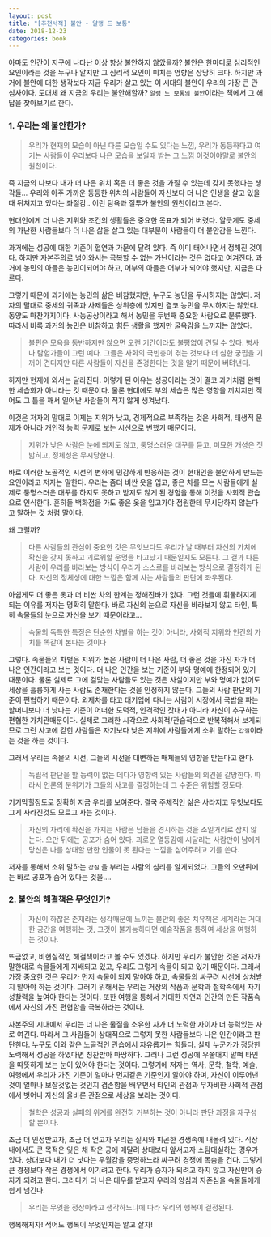 ```yaml
---
layout: post
title: "[추천서적] 불안 - 알랭 드 보통"
date: 2018-12-23
categories: book
---
```


아마도 인간이 지구에 나타난 이상 항상 불안하지 않았을까? 불안은 한마디로 심리적인 요인이라는 것을 누구나 알지만 그 심리적 요인이 미치는 영향은 상당히 크다. 하지만 과거에 불안에 대한 생각보다 지금 우리가 살고 있는 이 시대의 불안이 우리의 가장 큰 관심사이다. 도대체 왜 지금의 우리는 불안해할까? `알랭 드 보통의 불안`이라는 책에서 그 해답을 찾아보기로 한다. 

### 1. 우리는 왜 불안한가?

> 우리가 현재의 모습이 아닌 다른 모습일 수도 있다는 느낌, 우리가 동등하다고 여기는 사람들이 우리보다 나은 모습을 보일때 받는 그 느낌 이것이야말로 불안의 원천이다.  

즉 지금의 나보다 내가 더 나은 위치 혹은 더 좋은 것을 가질 수 있는데 갖지 못했다는 생각들... 우리와 아주 가까운 동등한 위치의 사람들이 자신보다 더 나은 인생을 살고 있을때 뒤쳐지고 있다는 좌절감.. 이런 탐욕과 질투가 불안의 원천이라고 본다.

현대인에게 더 나은 지위와 조건의 생활들은 중요한 목표가 되어 버렸다. 얄긋게도 중세의 가난한 사람들보다 더 나은 삶을 살고 있는 대부분이 사람들이 더 불안감을 느낀다. 

과거에는 성공에 대한 기준이 혈연과 가문에 달려 있다. 즉 이미 태어나면서 정해진 것이다. 하지만 자본주의로 넘어와서는 극복할 수 없는 가난이라는 것은 없다고 여겨진다. 과거에 농민의 아들은 농민이되어야 하고, 어부의 아들은 어부가 되어야 했지만, 지금은 다르다. 

그렇기 때문에 과거에는 농민의 삶은 비참했지만, 누구도 농민을 무시하지는 않았다. 저자의 말대로 중세의 귀족과 사제들은 상위층에 있지만 결코 농민을 무시하지는 않았다. 동양도 마찬가지이다. 사농공상이라고 해서 농민을 두번째 중요한 사람으로 분류했다. 따라서 비록 과거의 농민은 비참하고 힘든 생활을 했지만 굴욕감을 느끼지는 않았다. 

> 불편은 모욕을 동반하지만 않으면 오랜 기간이라도 불평없이 견딜 수 있다. 병사나 탐험가들이 그런 예다. 그들은 사회의 극빈층이 겪는 것보다 더 심한 궁핍을 기꺼이 견디지만 다른 사람들이 자신을 존경한다는 것을 알기 때문에 버텨낸다. 

하지만 현재에 와서는 달라진다.  이렇게 된 이유는 성공이라는 것이 결코 과거처럼 완벽한 세습화가 아니라는 것 때문이다. 물론 현대에도 부의 세습은 많은 영향을 끼치지만 적어도 그 틀을 깨서 일어난 사람들이 적지 않게 생겨났다.

이것은 저자의 말대로 이제는 지위가 낮고, 경제적으로 부족하는 것은 사회적, 태생적 문제가 아니라 개인적 능력 문제로 보는 시선으로 변했기 때문이다. 

> 지위가 낮은 사람은 눈에 띄지도 않고, 퉁명스러운 대꾸를 듣고, 미묘한 개성은 짓밟히고, 정체성은 무시당한다. 

바로 이러한 노골적인 시선의 변화에 민감하게 반응하는 것이 현대인을 불안하게 만드는 요인이라고 저자는 말한다. 우리는 좀더 비싼 옷을 입고, 좋은 차를 모는 사람들에게 실제로 퉁명스러운 대꾸를 하지도 못하고 받지도 않게 된 경험을 통해 이것을 사회적 관습으로 인식한다. 흔히들 백화점을 가도 좋은 옷을 입고가야 점원한테 무시당하지 않는다고 말하는 것 처럼 말이다.

왜 그럴까?

> 다른 사람들의 관심이 중요한 것은 무엇보다도 우리가 날 때부터 자신의 가치에 확신을 갖지 못하고 괴로워할 운명을 타고났기 때문일지도 모른다.  그 결과 다른 사람이 우리를 바라보는 방식이 우리가 스스로를 바라보는 방식으로 결정하게 된다. 자신의 정체성에 대한 느낌은 함께 사는 사람들의 판단에 좌우된다. 

아쉽게도 더 좋은 옷과 더 비싼 차의 한계는 정해진바가 없다. 그런 것들에 휘둘려지게 되는 이유를 저자는 명확히 말한다. 바로 자신의 눈으로 자신을 바라보지 않고 타인, 특히 속물들의 눈으로 자신을 보기 때문이라고...

> 속물의 독특한 특징은 단순한 차별을 하는 것이 아니라, 사회적 지위와 인간의 가치를 똑같이 본다는 것이다

그렇다. 속물들의 차별은 지위가 높은 사람이 더 나은 사람, 더 좋은 것을 가진 자가 더 나은 인간이라고 보는 것이다. 더 나은 인간을 보는 기준이 부와 명예에 한정되어 있기 때문이다. 물론 실제로 그에 걸맞는 사람들도 있는 것은 사실이지만 부와 명예가 없어도 세상을 훌륭하게 사는 사람도 존재한다는 것을 인정하지 않는다. 그들의 사람 판단의 기준이 편협하기 때문이다. 외제차를 타고 대기업에 다니는 사람이 시장에서 국밥을 파는 할머니보다 더 낫다는 기준이 어떠한 도덕적, 인격적인 잣대가 아니라 자신이 추구하는 편협한 가치관때문이다. 실제로 그러한 시각으로 사회적/관습적으로 반복적해서 보게되므로 그런 사고에 갇힌 사람들은 자기보다 낮은 지위에 사람들에게 소위 말하는 `갑질`이라는 것을 하는 것이다. 

그래서 우리는 속물의 시선, 그들의 시선을 대변하는 매체들의 영향을 받는다고 한다. 

> 독립적 판단을 할 능력이 없는 데다가 영향력 있는 사람들의 의견을 갈망한다. 따라서 언론의 분위기가 그들의 사고를 결정하는데 그 수준은 위험할 정도다.

기기막힐정도로 정확히 지금 우리를 보여준다.  결국 주체적인 삶은 사라지고 무엇보다도 그게 사라진것도 모르고 사는 것이다. 

> 자신의 자리에 확신을 가지는 사람은 남들을 경시하는 것을 소일거리로 삼지 않는다. 오만 뒤에는 공포가 숨어 있다. 괴로운 열등감에 시달리는 사람만이 남에게 당신은 나를 상대할 만한 인물이 못 된다는 느낌을 심어주려고 기를 쓴다.

저자를 통해서 소위 말하는 `갑질` 을 부리는 사람의 심리를 알게되었다.  그들의 오만뒤에는 바로 공포가 숨어 있다는 것을.... 

### 2. 불안의 해결책은 무엇인가?

> 자신이 하찮은 존재라는 생각때문에 느끼는 불안의 좋은 치유책은 세계라는 거대한 공간을 여행하는 것, 그것이 불가능하다면 예술작품을 통하여 세상을 여행하는 것이다. 

뜨금없고, 비현실적인 해결책이라고 볼 수도 있겠다. 하지만 우리가 불안한 것은 저자가 말한대로 속물들에게 지배되고 있고, 우리도 그렇게 속물이 되고 있기 때문이다. 그래서 가장 중요한 것은 우리가 먼저 속물이 되지 말아야 하고, 속물들의 싸구려 시선에 상처받지 말아야 하는 것이다. 그러기 위해서는 우리는 거장의 작품과 문학과 철학속에서 자기 성찰력을 높여야 한다는 것이다. 또한 여행을 통해서 거대한 자연과 인간의 만든 작품속에서 자신의 가진 편협함을 극복하라는 것이다. 

자본주의 시대에서 우리는 더 나은 물질을 소유한 자가 더 노력한 자이자 더 능력있는 자로 여긴다. 따라서 그 사람들이 상대적으로 그렇지 못한 사람들보다 나은 인간이라고 판단한다. 누구도 이와 같은 노골적인 관습에서 자유롭기는 힘들다. 실제 누군가가 정당한 노력해서 성공을 하였다면 칭찬받아 마땅하다. 그러나 그런 성공에 우쭐대지 말며 타인을 따뜻하게 보는 눈이 있어야 한다는 것이다. 그렇기에 저자는 역사, 문학, 철학, 예술, 여행에서 우리가 가진 기준이 얼마나 먼지같은 기준인지 알아야 하며,  자신이 이루어낸 것이 얼마나 보잘것없는 것인지 겸손함을 배우면서 타인의 관점과 무자비한 사회적 관점에서 벗어나 자신의 올바른 관점으로 세상을 보라는 것이다. 

> 철학은 성공과 실패의 위계를 완전히 거부하는 것이 아니라 판단 과정을 재구성할 뿐이다. 

조금 더 인정받고자, 조금 더 얻고자 우리는 질시와 피곤한 경쟁속에 내몰려 있다. 직장내에서도 큰 목적은 잊은 채 작은 공에 매달려 상대보다 앞서고자 소탐대실하는 경우가 있다.  상대보다 내가 더 낫다는 우월감을 증명하느라 싸구려 경쟁에 목숨을 건다. 그렇게 큰 경쟁보다 작은 경쟁에서 이기려고 한다.  우리가 승자가 되려고 하지 않고 자신만이 승자가 되려고 한다. 그러다가  더 나은 대우를 받고자 우리의 양심과 자존심을 속물들에게 쉽게 넘긴다. 

> 우리는 무엇을 정상이라고 생각하느냐에 따라 우리의 행복이 결정된다.

행복해지자! 적어도 행복이 무엇인지는 알고 살자!